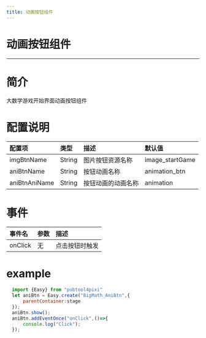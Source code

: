 ```yaml
---
title: 动画按钮组件
---
```

# 动画按钮组件 
---

# 简介
大数学游戏开始界面动画按钮组件
# 配置说明
配置项|类型|描述|默认值
:--|:--|:--|:--
imgBtnName|String|图片按钮资源名称|image_startGame
aniBtnName|String|按钮动画名称|animation_btn
aniBtnAniName|String|按钮动画的动画名称|animation

# 事件
事件名|参数|描述
:--|:--|:--
onClick|无|点击按钮时触发

# example
```js
  import {Easy} from "pubtool4pixi"
  let aniBtn = Easy.create("BigMath_AniBtn",{
      parentContainer:stage
  });
  aniBtn.show();
  aniBtn.addEventOnce("onClick",()=>{
      console.log("Click");
  });
```